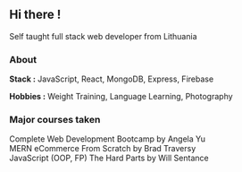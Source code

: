 
## Hi there ! 
Self taught full stack web developer from Lithuania</br>


### About
**Stack :** JavaScript, React, MongoDB, Express, Firebase
 
**Hobbies :** Weight Training, Language Learning, Photography

### Major courses taken
Complete Web Development Bootcamp by Angela Yu
</br>MERN eCommerce From Scratch by Brad Traversy
</br>JavaScript (OOP, FP) The Hard Parts by Will Sentance



